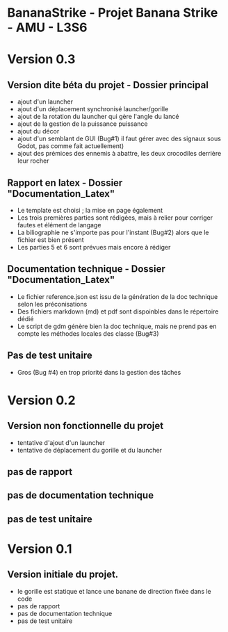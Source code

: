 # BananaStrike - Projet Banana Strike - AMU - L3S6

# Version 0.3

## Version dite béta du projet - Dossier principal 

* ajout d'un launcher
* ajout d'un déplacement synchronisé launcher/gorille
* ajout de la rotation du launcher qui gère l'angle du lancé
* ajout de la gestion de la puissance puissance
* ajout du décor
* ajout d'un semblant de GUI (Bug#1) il faut gérer avec des signaux sous Godot, pas comme fait actuellement)
* ajout des prémices des ennemis à abattre, les deux crocodiles derrière leur rocher
## Rapport en latex - Dossier "Documentation_Latex"
* Le template est choisi ; la mise en page également
* Les trois premières parties sont rédigées, mais à relier pour corriger fautes et élément de langage
* La biliographie ne s'importe pas pour l'instant (Bug#2) alors que le fichier est bien présent
* Les parties 5 et 6 sont prévues mais encore à rédiger
## Documentation technique - Dossier "Documentation_Latex"
* Le fichier reference.json est issu de la génération de la doc technique selon les préconisations
* Des fichiers markdown (md) et pdf sont dispoinbles dans le répertoire dédié
* Le script de gdm génère bien la doc technique, mais ne prend pas en compte les méthodes locales des classe (Bug#3)
## Pas de test unitaire
* Gros (Bug #4) en trop priorité dans la gestion des tâches

# Version 0.2

## Version non fonctionnelle du projet
* tentative d'ajout d'un launcher
* tentative de déplacement du gorille et du launcher
## pas de rapport
## pas de documentation technique
## pas de test unitaire

# Version 0.1

## Version initiale du projet.
* le gorille est statique et lance une banane de direction fixée dans le code
* pas de rapport
* pas de documentation technique
* pas de test unitaire
